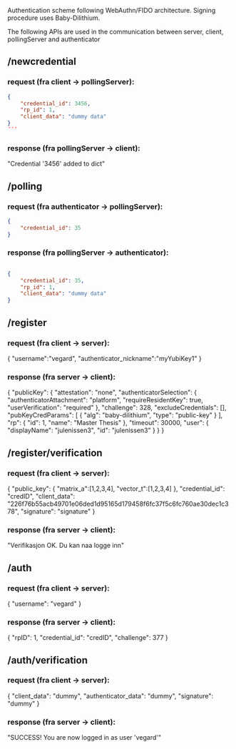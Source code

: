 

Authentication scheme following WebAuthn/FIDO architecture. Signing procedure uses Baby-Dilithium.

The following APIs are used in the communication between server, client, pollingServer and authenticator

## /newcredential 

### request (fra client -> pollingServer):
```json
{
    "credential_id": 3456,
    "rp_id": 1,
    "client_data": "dummy data"
}
´´´
```




### response (fra pollingServer -> client):
"Credential '3456' added to dict"


## /polling

### request (fra authenticator -> pollingServer):
```json
{
    "credential_id": 35
}
```




### response (fra pollingServer -> authenticator):
```json

{
    "credential_id": 35,
    "rp_id": 1,
    "client_data": "dummy data"
}
```



## /register

### request (fra client -> server):

{
    "username":"vegard",
    "authenticator_nickname":"myYubiKey1"
}

### response (fra server -> client):

{
    "publicKey": {
        "attestation": "none",
        "authenticatorSelection": {
            "authenticatorAttachment": "platform",
            "requireResidentKey": true,
            "userVerification": "required"
        },
        "challenge": 328,
        "excludeCredentials": [],
        "pubKeyCredParams": [
            {
                "alg": "baby-dilithium",
                "type": "public-key"
            }
        ],
        "rp": {
            "id": 1,
            "name": "Master Thesis"
        },
        "timeout": 30000,
        "user": {
            "displayName": "julenissen3",
            "id": "julenissen3"
        }
    }
}

## /register/verification

### request (fra client -> server):

{
    "public_key": {
        "matrix_a":[1,2,3,4],
        "vector_t":[1,2,3,4]
        },
    "credential_id": "credID",
    "client_data": "226f76b55acb49701e06ded1d95165d179458f6fc37f5c6fc760ae30dec1c378",
    "signature": "signature"
}


### response (fra server -> client):

"Verifikasjon OK. Du kan naa logge inn"

## /auth

### request (fra client -> server):

{
    "username": "vegard"
}

### response (fra server -> client):

{
    "rpID": 1,
    "credential_id": "credID",
    "challenge": 377
}

## /auth/verification

### request (fra client -> server):

{
    "client_data": "dummy",
    "authenticator_data": "dummy",
    "signature": "dummy"
}

### response (fra server -> client):

"SUCCESS! You are now logged in as user 'vegard'"
